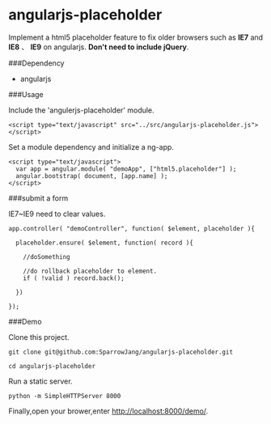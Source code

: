 angularjs-placeholder
=====================

Implement a html5 placeholder feature to fix older browsers such as **IE7** and **IE8** 、 **IE9** on angularjs. **Don't need to include jQuery**.

###Dependency

* angularjs

###Usage

Include the 'angulerjs-placeholder' module.
```
<script type="text/javascript" src="../src/angularjs-placeholder.js"></script>
```

Set a module dependency and initialize a ng-app.
```
<script type="text/javascript">
  var app = angular.module( "demoApp", ["html5.placeholder"] );
  angular.bootstrap( document, [app.name] );
</script>

```

###submit a form

IE7~IE9 need to clear values.

```
app.controller( "demoController", function( $element, placeholder ){

  placeholder.ensure( $element, function( record ){

    //doSomething

    //do rollback placeholder to element.
    if ( !valid ) record.back();

  })

});
```

###Demo

Clone this project.
```
git clone git@github.com:SparrowJang/angularjs-placeholder.git

cd angularjs-placeholder
```

Run a static server.
```
python -m SimpleHTTPServer 8000
```

Finally,open your brower,enter [http://localhost:8000/demo/](http://localhost:8000/demo/).

